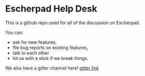 # Escherpad Help Desk

This is a github repo used for all of the discussion on Escherpad. 

You can:

- ask for new features, 
- file bug reports on existing features, 
- talk to each other
- hit us with a stick if we break things.

We also have a gitter channel here! [gitter link](https://gitter.im/escherpad/help-desk)

